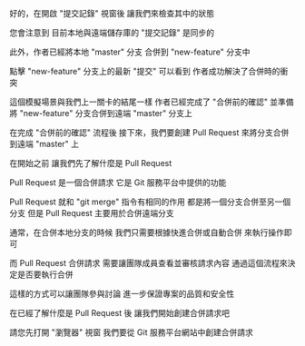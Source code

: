 好的，在開啟 "提交記錄" 視窗後
讓我們來檢查其中的狀態

您會注意到
目前本地與遠端儲存庫的 "提交記錄" 是同步的

此外，作者已經將本地 "master" 分支
合併到 "new-feature" 分支中

點擊 "new-feature" 分支上的最新 "提交" 可以看到
作者成功解決了合併時的衝突

這個模擬場景與我們上一關卡的結尾一樣
作者已經完成了 "合併前的確認"
並準備將 "new-feature" 分支合併到遠端 "master" 分支上

在完成 "合併前的確認" 流程後
接下來，我們要創建 Pull Request
來將分支合併到遠端 "master" 上

在開始之前
讓我們先了解什麼是 Pull Request

Pull Request 是一個合併請求
它是 Git 服務平台中提供的功能

Pull Request 就和 "git merge" 指令有相同的作用
都是將一個分支合併至另一個分支
但是 Pull Request 主要用於合併遠端分支

通常，在合併本地分支的時候
我們只需要根據快進合併或自動合併
來執行操作即可

而 Pull Request 合併請求
需要讓團隊成員查看並審核請求內容
通過這個流程來決定是否要執行合併

這樣的方式可以讓團隊參與討論
進一步保證專案的品質和安全性

在已經了解什麼是 Pull Request 後
讓我們開始創建合併請求吧

請您先打開 "瀏覽器" 視窗
我們要從 Git 服務平台網站中創建合併請求